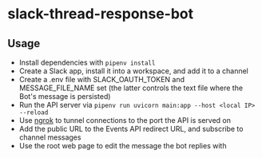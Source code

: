 # slack-thread-response-bot

## Usage

- Install dependencies with `pipenv install`
- Create a Slack app, install it into a workspace, and add it to a channel
- Create a .env file with SLACK_OAUTH_TOKEN and MESSAGE_FILE_NAME set (the latter controls the text file where the Bot's message is persisted)
- Run the API server via `pipenv run uvicorn main:app --host <local IP> --reload`
- Use [ngrok](https://ngrok.io) to tunnel connections to the port the API is served on
- Add the public URL to the Events API redirect URL, and subscribe to channel messages
- Use the root web page to edit the message the bot replies with
